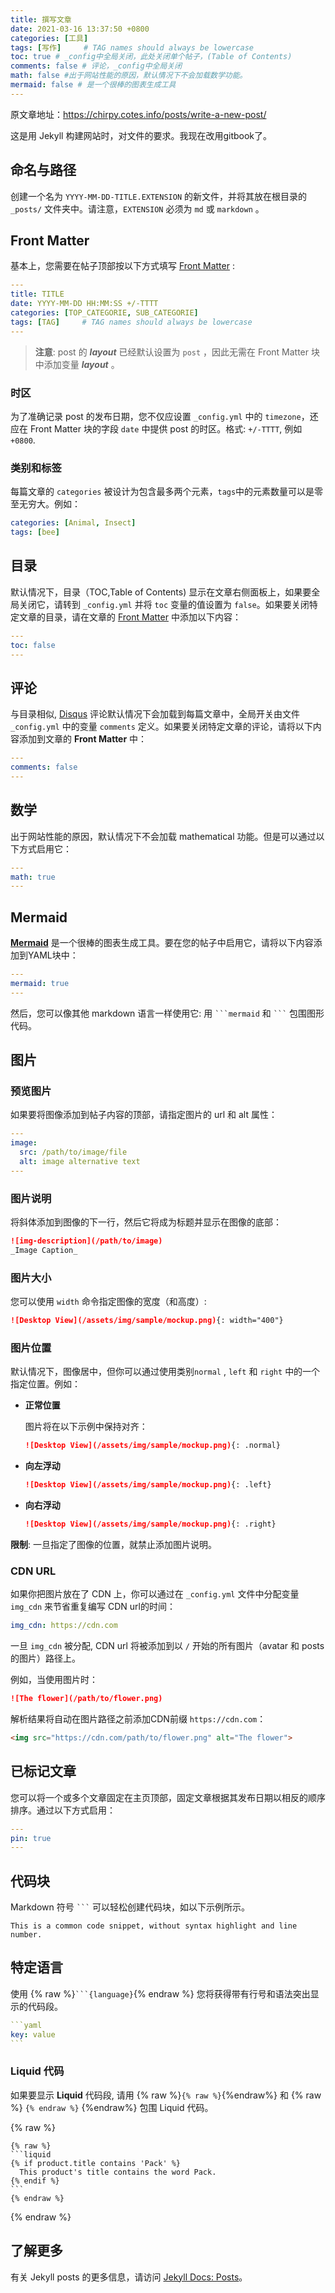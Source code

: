 ```yaml
---
title: 撰写文章
date: 2021-03-16 13:37:50 +0800
categories: [工具]
tags: [写作]     # TAG names should always be lowercase
toc: true # _config中全局关闭，此处关闭单个帖子，(Table of Contents)
comments: false # 评论，_config中全局关闭
math: false #出于网站性能的原因，默认情况下不会加载数学功能。
mermaid: false # 是一个很棒的图表生成工具
---
```


原文章地址：https://chirpy.cotes.info/posts/write-a-new-post/

这是用 Jekyll 构建网站时，对文件的要求。我现在改用gitbook了。 

## 命名与路径

创建一个名为 `YYYY-MM-DD-TITLE.EXTENSION` 的新文件，并将其放在根目录的 `_posts/` 文件夹中。请注意，`EXTENSION` 必须为 `md` 或 `markdown` 。

## Front Matter

基本上，您需要在帖子顶部按以下方式填写 [Front Matter](https://jekyllrb.com/docs/front-matter/) :

```yaml
---
title: TITLE
date: YYYY-MM-DD HH:MM:SS +/-TTTT
categories: [TOP_CATEGORIE, SUB_CATEGORIE]
tags: [TAG]     # TAG names should always be lowercase
---
```

> **注意**: post 的 ***layout*** 已经默认设置为 `post` ，因此无需在 Front Matter 块中添加变量 ***layout*** 。

### 时区

为了准确记录 post 的发布日期，您不仅应设置 `_config.yml` 中的 `timezone`，还应在 Front Matter 块的字段 `date` 中提供 post 的时区。格式: `+/-TTTT`, 例如 `+0800`.

### 类别和标签

每篇文章的 `categories` 被设计为包含最多两个元素，`tags`中的元素数量可以是零至无穷大。例如：

```yaml
categories: [Animal, Insect]
tags: [bee]
```

## 目录

默认情况下，目录（TOC,Table of Contents) 显示在文章右侧面板上，如果要全局关闭它，请转到 `_config.yml` 并将 `toc` 变量的值设置为 `false`。如果要关闭特定文章的目录，请在文章的 [Front Matter](https://jekyllrb.com/docs/front-matter/) 中添加以下内容：

```yaml
---
toc: false
---
```

## 评论

与目录相似, [Disqus](https://disqus.com/) 评论默认情况下会加载到每篇文章中，全局开关由文件 `_config.yml` 中的变量 `comments` 定义。如果要关闭特定文章的评论，请将以下内容添加到文章的 **Front Matter** 中：

```yaml
---
comments: false
---
```

## 数学

出于网站性能的原因，默认情况下不会加载 mathematical 功能。但是可以通过以下方式启用它：

```yaml
---
math: true
---
```

## Mermaid

[**Mermaid**](https://github.com/mermaid-js/mermaid) 是一个很棒的图表生成工具。要在您的帖子中启用它，请将以下内容添加到YAML块中：

```yml
---
mermaid: true
---
```

然后，您可以像其他 markdown 语言一样使用它: 用 ```` ```mermaid ```` 和 ```` ``` ```` 包围图形代码。

## 图片

### 预览图片

如果要将图像添加到帖子内容的顶部，请指定图片的 url 和 alt 属性：

```yaml
---
image:
  src: /path/to/image/file
  alt: image alternative text
---
```

### 图片说明

将斜体添加到图像的下一行，然后它将成为标题并显示在图像的底部：

```markdown
![img-description](/path/to/image)
_Image Caption_
```

### 图片大小

您可以使用 `width` 命令指定图像的宽度（和高度）:

```markdown
![Desktop View](/assets/img/sample/mockup.png){: width="400"}
```

### 图片位置

默认情况下，图像居中，但你可以通过使用类别`normal` , `left` 和 `right` 中的一个指定位置。例如：

- **正常位置**

  图片将在以下示例中保持对齐：

  ```markdown
  ![Desktop View](/assets/img/sample/mockup.png){: .normal}
  ```

- **向左浮动**

  ```markdown
  ![Desktop View](/assets/img/sample/mockup.png){: .left}
  ```

- **向右浮动**

  ```markdown
  ![Desktop View](/assets/img/sample/mockup.png){: .right}
  ```

**限制**: 一旦指定了图像的位置，就禁止添加图片说明。

### CDN URL

如果你把图片放在了 CDN 上，你可以通过在 `_config.yml` 文件中分配变量 `img_cdn` 来节省重复编写 CDN url的时间：

```yaml
img_cdn: https://cdn.com
```

一旦 `img_cdn` 被分配, CDN url 将被添加到以 `/` 开始的所有图片（avatar 和 posts的图片）路径上。

例如，当使用图片时：

```markdown
![The flower](/path/to/flower.png)
```

解析结果将自动在图片路径之前添加CDN前缀 `https://cdn.com`：

```html
<img src="https://cdn.com/path/to/flower.png" alt="The flower">
```

## 已标记文章

您可以将一个或多个文章固定在主页顶部，固定文章根据其发布日期以相反的顺序排序。通过以下方式启用：

```yaml
---
pin: true
---
```

## 代码块

Markdown 符号 ```` ``` ```` 可以轻松创建代码块，如以下示例所示。

```
This is a common code snippet, without syntax highlight and line number.
```

## 特定语言

使用 {% raw %}```` ```{language} ````{% endraw %} 您将获得带有行号和语法突出显示的代码段。

````yaml
```yaml
key: value
```
````

### Liquid 代码

如果要显示 **Liquid** 代码段, 请用 {% raw %}` {% raw %} `{%endraw%} 和 {% raw %} `{% endraw %}`  {%endraw%} 包围 Liquid 代码。

{% raw %}
````liquid
{% raw %}
```liquid
{% if product.title contains 'Pack' %}
  This product's title contains the word Pack.
{% endif %}
```
{% endraw %}
````
{% endraw %}

## 了解更多

有关 Jekyll posts 的更多信息，请访问 [Jekyll Docs: Posts](https://jekyllrb.com/docs/posts/)。
